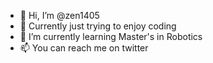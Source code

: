 - 👋 Hi, I’m @zen1405
- 👀 Currently just trying to enjoy coding
- 🌱 I’m currently learning Master's in Robotics
- 📫 You can reach me on twitter
<!---
zen1405/zen1405 is a ✨ special ✨ repository because its `README.md` (this file) appears on your GitHub profile.
You can click the Preview link to take a look at your changes.
--->
